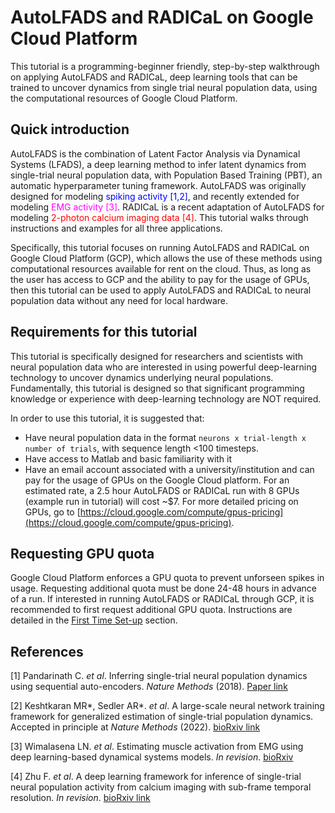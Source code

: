 # AutoLFADS and RADICaL on Google Cloud Platform

This tutorial is a programming-beginner friendly, step-by-step walkthrough on applying AutoLFADS and RADICaL, deep learning tools that can be trained to uncover dynamics from single trial neural population data, using the computational resources of Google Cloud Platform.


## Quick introduction

AutoLFADS is the combination of Latent Factor Analysis via Dynamical Systems (LFADS), a deep learning method to infer latent dynamics from single-trial neural population data, with Population Based Training (PBT), an automatic hyperparameter tuning framework. AutoLFADS was originally designed for modeling <span style="color:blue;"> spiking activity [1,2]</span>, and recently extended for modeling <span style="color:magenta;"> EMG activity [3]</span>. RADICaL is a recent adaptation of AutoLFADS for modeling <span style="color:red;"> 2-photon calcium imaging data [4]</span>. This tutorial walks through instructions and examples for all three applications.

Specifically, this tutorial focuses on running AutoLFADS and RADICaL on Google Cloud Platform (GCP), which allows the use of these methods using computational resources available for rent on the cloud. Thus, as long as the user has access to GCP and the ability to pay for the usage of GPUs, then this tutorial can be used to apply AutoLFADS and RADICaL to neural population data without any need for local hardware.  

## Requirements for this tutorial

This tutorial is specifically designed for researchers and scientists with neural population data who are interested in using powerful deep-learning technology to uncover dynamics underlying neural populations. Fundamentally, this tutorial is designed so that significant programming knowledge or experience with deep-learning technology are NOT required.

In order to use this tutorial, it is suggested that:

* Have neural population data in the format `neurons x trial-length x number of trials`, with sequence length <100 timesteps. 
* Have access to Matlab and basic familiarity with it
* Have an email account associated with a university/institution and can pay for the usage of GPUs on the Google Cloud platform. For an estimated rate, a 2.5 hour AutoLFADS or RADICaL run with 8 GPUs (example run in tutorial) will cost ~$7. For more detailed pricing on GPUs, go to [https://cloud.google.com/compute/gpus-pricing](https://cloud.google.com/compute/gpus-pricing).

## Requesting GPU quota

Google Cloud Platform enforces a GPU quota to prevent unforseen spikes in usage. Requesting additional quota must be done 24-48 hours in advance of a run. If interested in running AutoLFADS or RADICaL through GCP, it is recommended to first request additional GPU quota. Instructions are detailed in the [First Time Set-up](create_infra/#requesting-additional-gpu-quota) section. 

## References

[1] Pandarinath C. *et al*. Inferring single-trial neural population dynamics using sequential auto-encoders. *Nature Methods* (2018). [Paper link](https://www.nature.com/articles/s41592-018-0109-9)

[2] Keshtkaran MR\*, Sedler AR\*. *et al*. A large-scale neural network training framework for generalized estimation of single-trial population dynamics. Accepted in principle at *Nature Methods* (2022). [bioRxiv link](https://www.biorxiv.org/content/10.1101/2021.01.13.426570v1)

[3] Wimalasena LN. *et al*. Estimating muscle activation from EMG using deep learning-based dynamical systems models. *In revision*. [bioRxiv](https://www.biorxiv.org/content/10.1101/2021.12.01.470827v1)

[4] Zhu F. *et al*. A deep learning framework for inference of single-trial neural population activity from calcium imaging with sub-frame temporal resolution. *In revision*. [bioRxiv link](https://www.biorxiv.org/content/10.1101/2021.11.21.469441v2)
